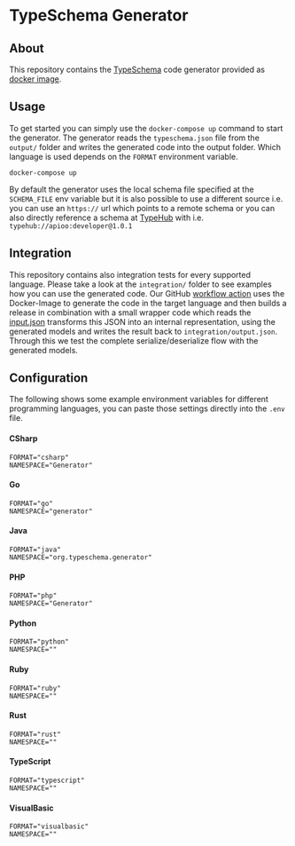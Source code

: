 # TypeSchema Generator

## About

This repository contains the [TypeSchema](https://typeschema.org/) code generator provided as [docker image](https://hub.docker.com/repository/docker/fusio/typeschema-generator).

## Usage

To get started you can simply use the `docker-compose up` command to start the generator. The generator reads the
`typeschema.json` file from the `output/` folder and writes the generated code into the output folder. Which language
is used depends on the `FORMAT` environment variable.

```
docker-compose up
```

By default the generator uses the local schema file specified at the `SCHEMA_FILE` env variable but it is also possible
to use a different source i.e. you can use an `https://` url which points to a remote schema or you can also directly
reference a schema at [TypeHub](https://typehub.cloud/) with i.e. `typehub://apioo:developer@1.0.1`

## Integration

This repository contains also integration tests for every supported language. Please take a look at the `integration/`
folder to see examples how you can use the generated code. Our GitHub [workflow action](.github/workflows/integration.yml)
uses the Docker-Image to generate the code in the target language and then builds a release in combination with a small
wrapper code which reads the [input.json](integration/input.json) transforms this JSON into an internal representation,
using the generated models and writes the result back to `integration/output.json`. Through this we test the complete
serialize/deserialize flow with the generated models.

## Configuration

The following shows some example environment variables for different programming languages, you can paste those settings
directly into the `.env` file.

#### CSharp

```
FORMAT="csharp"
NAMESPACE="Generator"
```

#### Go

```
FORMAT="go"
NAMESPACE="generator"
```

#### Java

```
FORMAT="java"
NAMESPACE="org.typeschema.generator"
```

#### PHP

```
FORMAT="php"
NAMESPACE="Generator"
```

#### Python

```
FORMAT="python"
NAMESPACE=""
```

#### Ruby

```
FORMAT="ruby"
NAMESPACE=""
```

#### Rust

```
FORMAT="rust"
NAMESPACE=""
```

#### TypeScript

```
FORMAT="typescript"
NAMESPACE=""
```

#### VisualBasic

```
FORMAT="visualbasic"
NAMESPACE=""
```



